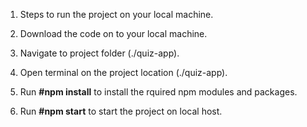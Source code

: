 1. Steps to run the project on your local machine.

2. Download the code on to your local machine.

3. Navigate to project folder (./quiz-app).

4. Open terminal on the project location (./quiz-app).

5. Run **#npm install** to install the rquired npm modules and packages.

6. Run **#npm start** to start the project on local host.
